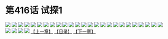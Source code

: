 # 第416话 试探1
![](https://s1.baozimh.com/scomic/sanyanxiaotianlu-samanhua/0/416-wnpm/1.jpg)
![](https://s1.baozimh.com/scomic/sanyanxiaotianlu-samanhua/0/416-wnpm/2.jpg)
![](https://s1.baozimh.com/scomic/sanyanxiaotianlu-samanhua/0/416-wnpm/3.jpg)
![](https://s1.baozimh.com/scomic/sanyanxiaotianlu-samanhua/0/416-wnpm/4.jpg)
![](https://s1.baozimh.com/scomic/sanyanxiaotianlu-samanhua/0/416-wnpm/5.jpg)
![](https://s1.baozimh.com/scomic/sanyanxiaotianlu-samanhua/0/416-wnpm/6.jpg)
![](https://s1.baozimh.com/scomic/sanyanxiaotianlu-samanhua/0/416-wnpm/7.jpg)
![](https://s1.baozimh.com/scomic/sanyanxiaotianlu-samanhua/0/416-wnpm/8.jpg)
![](https://s1.baozimh.com/scomic/sanyanxiaotianlu-samanhua/0/416-wnpm/9.jpg)
![](https://s1.baozimh.com/scomic/sanyanxiaotianlu-samanhua/0/416-wnpm/10.jpg)
![](https://s1.baozimh.com/scomic/sanyanxiaotianlu-samanhua/0/416-wnpm/11.jpg)
![](https://s1.baozimh.com/scomic/sanyanxiaotianlu-samanhua/0/416-wnpm/12.jpg)
![](https://s1.baozimh.com/scomic/sanyanxiaotianlu-samanhua/0/416-wnpm/13.jpg)
![](https://s1.baozimh.com/scomic/sanyanxiaotianlu-samanhua/0/416-wnpm/14.jpg)
![](https://s1.baozimh.com/scomic/sanyanxiaotianlu-samanhua/0/416-wnpm/15.jpg)
![](https://s1.baozimh.com/scomic/sanyanxiaotianlu-samanhua/0/416-wnpm/16.jpg)
![](https://s1.baozimh.com/scomic/sanyanxiaotianlu-samanhua/0/416-wnpm/17.jpg)
![](https://s1.baozimh.com/scomic/sanyanxiaotianlu-samanhua/0/416-wnpm/18.jpg)
![](https://s1.baozimh.com/scomic/sanyanxiaotianlu-samanhua/0/416-wnpm/19.jpg)
![](https://s1.baozimh.com/scomic/sanyanxiaotianlu-samanhua/0/416-wnpm/20.jpg)
![](https://s1.baozimh.com/scomic/sanyanxiaotianlu-samanhua/0/416-wnpm/21.jpg)
![](https://s1.baozimh.com/scomic/sanyanxiaotianlu-samanhua/0/416-wnpm/22.jpg)
![](https://s1.baozimh.com/scomic/sanyanxiaotianlu-samanhua/0/416-wnpm/23.jpg)
![](https://s1.baozimh.com/scomic/sanyanxiaotianlu-samanhua/0/416-wnpm/24.jpg)
![](https://s1.baozimh.com/scomic/sanyanxiaotianlu-samanhua/0/416-wnpm/25.jpg)
![](https://s1.baozimh.com/scomic/sanyanxiaotianlu-samanhua/0/416-wnpm/26.jpg)
![](https://s1.baozimh.com/scomic/sanyanxiaotianlu-samanhua/0/416-wnpm/27.jpg)
![](https://s1.baozimh.com/scomic/sanyanxiaotianlu-samanhua/0/416-wnpm/28.jpg)
![](https://s1.baozimh.com/scomic/sanyanxiaotianlu-samanhua/0/416-wnpm/29.jpg)
[【上一章】](./416.md)
[【目录】](./README.md)
[【下一章】](./418.md)
